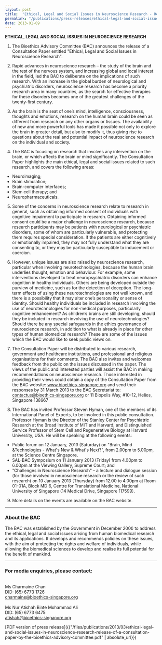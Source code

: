 ```yaml
---
layout: post
title:  "Ethical, Legal and Social Issues in Neuroscience Research - Release of a Consultation Paper by the Bioethics Advisory Committee"
permalink: "/publications/press-releases/ethical-legal-and-social-issues-in-neuroscience-research-release-of-a-consultation-paper-by-the-bioethics-advisory-committee"
date: 2013-01-09
---
```


**ETHICAL, LEGAL AND SOCIAL ISSUES IN NEUROSCIENCE RESEARCH**

 1. The Bioethics Advisory Committee (BAC) announces the release of a Consultation Paper entitled "Ethical, Legal and Social Issues in Neuroscience Research".

 2. Rapid advances in neuroscience research – the study of the brain and the rest of the nervous system, and increasing global and local interest in the field, led the BAC to deliberate on the implications of such research. With an increase in the global burden of neurological and psychiatric disorders, neuroscience research has become a priority research area in many countries, as the search for effective therapies for these disorders becomes one of the greatest challenges of the twenty-first century.

 3. As the brain is the seat of one’s mind, intelligence, consciousness, thoughts and emotions, research on the human brain could be seen as different from research on any other organs or tissues. The availability of new and more powerful tools has made it possible not only to explore the brain in greater detail, but also to modify it, thus giving rise to questions about the real and potential impact of neuroscience research on the individual and society.

 4. The BAC is focusing on research that involves any intervention on the brain, or which affects the brain or mind significantly. The Consultation Paper highlights the main ethical, legal and social issues related to such research, and covers the following areas:
  - Neuroimaging;
  - Brain stimulation;
  - Brain-computer interfaces;
  - Stem cell therapy; and
  - Neuropharmaceuticals.

 5. Some of the concerns in neuroscience research relate to research in general, such as obtaining informed consent of individuals with cognitive impairment to participate in research. Obtaining informed consent could be a major challenge in neuroscience research, because research participants may be patients with neurological or psychiatric disorders, some of whom are particularly vulnerable, and protecting them requires special consideration. If the patients are either cognitively or emotionally impaired, they may not fully understand what they are consenting to, or they may be particularly susceptible to inducement or coercion.

 6. However, unique issues are also raised by neuroscience research, particular when involving neurotechnologies, because the human brain underlies thought, emotion and behaviour. For example, some interventions developed to treat neuropsychiatric disorders can enhance cognition in healthy individuals. Others are being developed outside the purview of medicine, such as for the detection of deception. The long-term effects of using these neurotechnologies are not well known, and there is a possibility that it may alter one’s personality or sense of identity. Should healthy individuals be included in research involving the use of neurotechnologies for non-medical purposes, particularly cognitive enhancement? As children’s brains are still developing, should they be included in research involving the use of neurotechnologies? Should there be any special safeguards in the ethics governance of neuroscience research, in addition to what is already in place for other types of human biomedical research? These are some of the issues which the BAC would like to seek public views on.

 7. The Consultation Paper will be distributed to various research, government and healthcare institutions, and professional and religious organisations for their comments. The BAC also invites and welcomes feedback from the public on the issues discussed in the paper. The views of the public and interested parties will assist the BAC in making recommendations on neuroscience research. Those interested in providing their views could obtain a copy of the Consultation Paper from the BAC website: www.bioethics-singapore.org and send their responses by 31 March 2013 to the BAC Secretariat to: contactus@bioethics-singapore.org or 11 Biopolis Way, #10-12, Helios, Singapore 138667

 8. The BAC has invited Professor Steven Hyman, one of the members of its International Panel of Experts, to be involved in this public consultation. Professor Hyman is the Director of the Stanley Center for Psychiatric Research at the Broad Institute of MIT and Harvard, and Distinguished Service Professor of Stem Cell and Regenerative Biology at Harvard University, USA. He will be speaking at the following events:
  - Public forum on 12 January, 2013 (Saturday) on "Brain, Mind &Technologies - What's New & What's Next?", from 2.00pm to 5.00pm, at the Science Centre Singapore.
  - SAL-BAC Symposium on 11 January 2013 (Friday) from 4.00pm to 6.00pm at the Viewing Gallery, Supreme Court; and
  - "Challenges in Neuroscience Research" – a lecture and dialogue session (for those involved in neuroscience research or the review of such research) on 10 January 2013 (Thursday) from 12.00 to 4.00pm at Room 01-01A, Block MD 6, Centre for Translational Medicine, National University of Singapore (14 Medical Drive, Singapore 117599).

 9. More details on the events are available on the BAC website.

---

### **About the BAC**

The BAC was established by the Government in December 2000 to address the ethical, legal and social issues arising from human biomedical research and its applications. It develops and recommends policies on these issues, with the aim of protecting the rights and welfare of individuals, while allowing the biomedical sciences to develop and realise its full potential for the benefit of mankind.

---

### **For media enquiries, please contact:**

<br>Ms Charmaine Chan
<br>DID: (65) 6773 1726
<br>charmaine@bioethics-singapore.org
<br>
<br>Ms Nur Atishah Binte Mohammad Ali
<br>DID: (65) 6773 6475
<br>atishah@bioethics-singapore.org

[PDF version of press release]({{"/files/publications/2013/03/ethical-legal-and-social-issues-in-neuroscience-research-release-of-a-consultation-paper-by-the-bioethics-advisory-committee.pdf" | absolute_url}})

